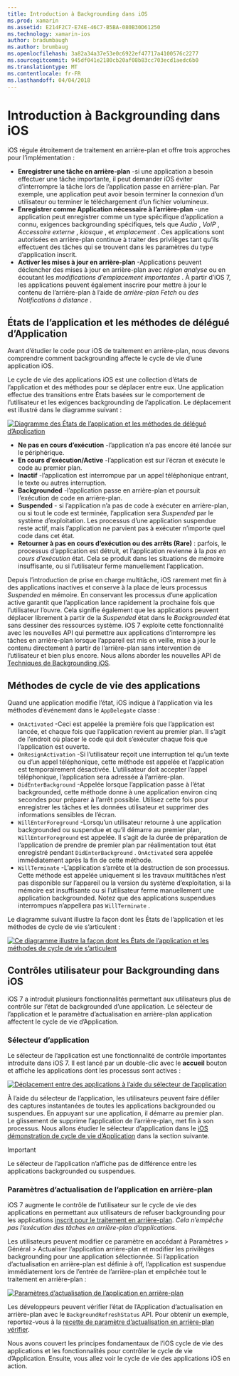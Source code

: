 ```yaml
---
title: Introduction à Backgrounding dans iOS
ms.prod: xamarin
ms.assetid: E214F2C7-E74E-46C7-B5BA-080B30D61250
ms.technology: xamarin-ios
author: bradumbaugh
ms.author: brumbaug
ms.openlocfilehash: 3a82a34a37e53e0c6922ef47717a4100576c2277
ms.sourcegitcommit: 945df041e2180cb20af08b83cc703ecd1aedc6b0
ms.translationtype: MT
ms.contentlocale: fr-FR
ms.lasthandoff: 04/04/2018
---
```

# <a name="introduction-to-backgrounding-in-ios"></a>Introduction à Backgrounding dans iOS

iOS régule étroitement de traitement en arrière-plan et offre trois approches pour l’implémentation :

-  **Enregistrer une tâche en arrière-plan** -si une application a besoin effectuer une tâche importante, il peut demander iOS éviter d’interrompre la tâche lors de l’application passe en arrière-plan. Par exemple, une application peut avoir besoin terminer la connexion d’un utilisateur ou terminer le téléchargement d’un fichier volumineux.
-  **Enregistrer comme Application nécessaire à l’arrière-plan** -une application peut enregistrer comme un type spécifique d’application a connu, exigences backgrounding spécifiques, tels que *Audio* , *VoIP* ,  *Accessoire externe* , *kiosque* , et *emplacement* . Ces applications sont autorisées en arrière-plan continue à traiter des privilèges tant qu’ils effectuent des tâches qui se trouvent dans les paramètres du type d’application inscrit.
-  **Activer les mises à jour en arrière-plan** -Applications peuvent déclencher des mises à jour en arrière-plan avec *région analyse* ou en écoutant les *modifications d’emplacement importantes* . À partir d’iOS 7, les applications peuvent également inscrire pour mettre à jour le contenu de l’arrière-plan à l’aide de *arrière-plan Fetch* ou *des Notifications à distance* .


## <a name="application-states-and-application-delegate-methods"></a>États de l’application et les méthodes de délégué d’Application

Avant d’étudier le code pour iOS de traitement en arrière-plan, nous devons comprendre comment backgrounding affecte le cycle de vie d’une application iOS.

Le cycle de vie des applications iOS est une collection d’états de l’application et des méthodes pour se déplacer entre eux. Une application effectue des transitions entre États basées sur le comportement de l’utilisateur et les exigences backgrounding de l’application. Le déplacement est illustré dans le diagramme suivant :

 [![](introduction-to-backgrounding-in-ios-images/applicationlifecycle-.png "Diagramme des États de l’application et les méthodes de délégué d’Application")](introduction-to-backgrounding-in-ios-images/applicationlifecycle-.png#lightbox)

-  **Ne pas en cours d’exécution** -l’application n’a pas encore été lancée sur le périphérique.
-  **En cours d’exécution/Active** -l’application est sur l’écran et exécute le code au premier plan.
-  **Inactif** -l’application est interrompue par un appel téléphonique entrant, le texte ou autres interruption.
-  **Backgrounded** -l’application passe en arrière-plan et poursuit l’exécution de code en arrière-plan.
-  **Suspended** - si l’application n’a pas de code à exécuter en arrière-plan, ou si tout le code est terminée, l’application sera *Suspended* par le système d’exploitation. Les processus d’une application suspendue reste actif, mais l’application ne parvient pas à exécuter n’importe quel code dans cet état.
-  **Retourner à pas en cours d’exécution ou des arrêts (Rare)** : parfois, le processus d’application est détruit, et l’application revienne à la *pas en cours d’exécution* état. Cela se produit dans les situations de mémoire insuffisante, ou si l’utilisateur ferme manuellement l’application.


Depuis l’introduction de prise en charge multitâche, iOS rarement met fin à des applications inactives et conserve à la place de leurs processus *Suspended* en mémoire. En conservant les processus d’une application active garantit que l’application lance rapidement la prochaine fois que l’utilisateur l’ouvre. Cela signifie également que les applications peuvent déplacer librement à partir de la *Suspended* état dans le *Backgrounded* état sans dessiner des ressources système. iOS 7 exploite cette fonctionnalité avec les nouvelles API qui permettre aux applications d’interrompre les tâches en arrière-plan lorsque l’appareil est mis en veille, mise à jour le contenu directement à partir de l’arrière-plan sans intervention de l’utilisateur et bien plus encore. Nous allons aborder les nouvelles API de [Techniques de Backgrounding iOS](~/ios/app-fundamentals/backgrounding/ios-backgrounding-techniques/index.md).

## <a name="application-lifecycle-methods"></a>Méthodes de cycle de vie des applications

Quand une application modifie l’état, iOS indique à l’application via les méthodes d’événement dans le `AppDelegate` classe :

-  `OnActivated` -Ceci est appelée la première fois que l’application est lancée, et chaque fois que l’application revient au premier plan. Il s’agit de l’endroit où placer le code qui doit s’exécuter chaque fois que l’application est ouverte.
-  `OnResignActivation` -Si l’utilisateur reçoit une interruption tel qu’un texte ou d’un appel téléphonique, cette méthode est appelée et l’application est temporairement désactivée. L’utilisateur doit accepter l’appel téléphonique, l’application sera adressée à l’arrière-plan.
-  `DidEnterBackground` -Appelée lorsque l’application passe à l’état backgrounded, cette méthode donne à une application environ cinq secondes pour préparer à l’arrêt possible. Utilisez cette fois pour enregistrer les tâches et les données utilisateur et supprimer des informations sensibles de l’écran.
-  `WillEnterForeground` -Lorsqu’un utilisateur retourne à une application backgrounded ou suspendue et qu’il démarre au premier plan, `WillEnterForeground` est appelée. Il s’agit de la durée de préparation de l’application de prendre de premier plan par réalimentation tout état enregistré pendant `DidEnterBackground` .  `OnActivated` sera appelée immédiatement après la fin de cette méthode.
-  `WillTerminate` -L’application s’arrête et la destruction de son processus. Cette méthode est appelée uniquement si les travaux multitâches n’est pas disponible sur l’appareil ou la version du système d’exploitation, si la mémoire est insuffisante ou si l’utilisateur ferme manuellement une application backgrounded. Notez que des applications suspendues interrompues n’appellera pas `WillTerminate` .


Le diagramme suivant illustre la façon dont les États de l’application et les méthodes de cycle de vie s’articulent :

 [![](introduction-to-backgrounding-in-ios-images/image2.png "Ce diagramme illustre la façon dont les États de l’application et les méthodes de cycle de vie s’articulent")](introduction-to-backgrounding-in-ios-images/image2.png#lightbox)

## <a name="user-controls-for-backgrounding-in-ios"></a>Contrôles utilisateur pour Backgrounding dans iOS

iOS 7 a introduit plusieurs fonctionnalités permettant aux utilisateurs plus de contrôle sur l’état de backgrounded d’une application. Le sélecteur de l’application et le paramètre d’actualisation en arrière-plan application affectent le cycle de vie d’Application.

### <a name="app-switcher"></a>Sélecteur d’application

Le sélecteur de l’application est une fonctionnalité de contrôle importantes introduite dans iOS 7. Il est lancé par un double-clic avec le **accueil** bouton et affiche les applications dont les processus sont actives :

 [![](introduction-to-backgrounding-in-ios-images/app-switcher-.png "Déplacement entre des applications à l’aide du sélecteur de l’application")](introduction-to-backgrounding-in-ios-images/app-switcher-.png#lightbox)

À l’aide du sélecteur de l’application, les utilisateurs peuvent faire défiler des captures instantanées de toutes les applications backgrounded ou suspendues. En appuyant sur une application, il démarre au premier plan. Le glissement de supprime l’application de l’arrière-plan, met fin à son processus. Nous allons étudier le sélecteur d’application dans le [iOS démonstration de cycle de vie d’Application](~/ios/app-fundamentals/backgrounding/application-lifecycle-demo.md) dans la section suivante.

> [!IMPORTANT]
> Le sélecteur de l’application n’affiche pas de différence entre les applications backgrounded ou suspendues.



### <a name="background-app-refresh-settings"></a>Paramètres d’actualisation de l’application en arrière-plan

iOS 7 augmente le contrôle de l’utilisateur sur le cycle de vie des applications en permettant aux utilisateurs de refuser backgrounding pour les applications [inscrit pour le traitement en arrière-plan](~/ios/app-fundamentals/backgrounding/ios-backgrounding-techniques/registering-applications-to-run-in-background.md). *Cela n’empêche pas l’exécution des tâches en arrière-plan d’applications*.

Les utilisateurs peuvent modifier ce paramètre en accédant à <span class="uiitem">Paramètres > Général > Actualiser l’application arrière-plan</span> et modifier les privilèges backgrounding pour une application sélectionnée. Si l’application d’actualisation en arrière-plan est définie à off, l’application est suspendue immédiatement lors de l’entrée de l’arrière-plan et empêchée tout le traitement en arrière-plan :

 [![](introduction-to-backgrounding-in-ios-images/settings-.png "Paramètres d’actualisation de l’application en arrière-plan")](introduction-to-backgrounding-in-ios-images/settings-.png#lightbox)

Les développeurs peuvent vérifier l’état de l’Application d’actualisation en arrière-plan avec le `BackgroundRefreshStatus` API. Pour obtenir un exemple, reportez-vous à la [recette de paramètre d’actualisation en arrière-plan vérifier](https://developer.xamarin.com/recipes/ios/multitasking/check_background_refresh_setting/).

Nous avons couvert les principes fondamentaux de l’iOS cycle de vie des applications et les fonctionnalités pour contrôler le cycle de vie d’Application. Ensuite, vous allez voir le cycle de vie des applications iOS en action.


